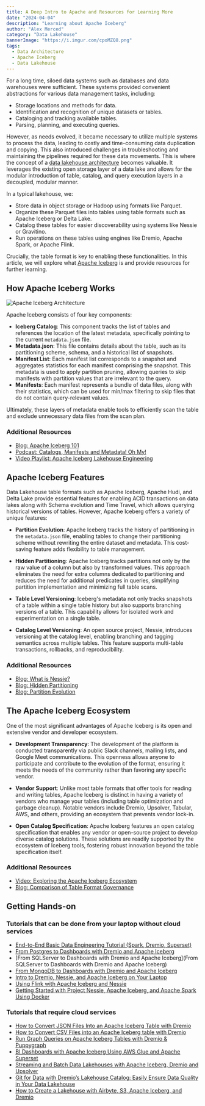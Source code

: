 ```yaml
---
title: A Deep Intro to Apache and Resources for Learning More
date: "2024-04-04"
description: "Learning about Apache Iceberg"
author: "Alex Merced"
category: "Data Lakehouse"
bannerImage: "https://i.imgur.com/cpoMZQ8.png"
tags:
  - Data Architecture
  - Apache Iceberg
  - Data Lakehouse
---
```


For a long time, siloed data systems such as databases and data warehouses were sufficient. These systems provided convenient abstractions for various data management tasks, including:

- Storage locations and methods for data.
- Identification and recognition of unique datasets or tables.
- Cataloging and tracking available tables.
- Parsing, planning, and executing queries.

However, as needs evolved, it became necessary to utilize multiple systems to process the data, leading to costly and time-consuming data duplication and copying. This also introduced challenges in troubleshooting and maintaining the pipelines required for these data movements. This is where the concept of a [data lakehouse architecture](https://www.dremio.com/blog/why-lakehouse-why-now-what-is-a-data-lakehouse-and-how-to-get-started/) becomes valuable. It leverages the existing open storage layer of a data lake and allows for the modular introduction of table, catalog, and query execution layers in a decoupled, modular manner.

In a typical lakehouse, we:
- Store data in object storage or Hadoop using formats like Parquet.
- Organize these Parquet files into tables using table formats such as Apache Iceberg or Delta Lake.
- Catalog these tables for easier discoverability using systems like Nessie or Gravitino.
- Run operations on these tables using engines like Dremio, Apache Spark, or Apache Flink.

Crucially, the table format is key to enabling these functionalities. In this article, we will explore what [Apache Iceberg](https://iceberg.apache.org/) is and provide resources for further learning.

## How Apache Iceberg Works

![Apache Iceberg Architecture](https://i.imgur.com/AUaKseG.png)

Apache Iceberg consists of four key components:

- **Iceberg Catalog**: This component tracks the list of tables and references the location of the latest metadata, specifically pointing to the current `metadata.json` file.
- **Metadata.json**: This file contains details about the table, such as its partitioning scheme, schema, and a historical list of snapshots.
- **Manifest List**: Each manifest list corresponds to a snapshot and aggregates statistics for each manifest comprising the snapshot. This metadata is used to apply partition pruning, allowing queries to skip manifests with partition values that are irrelevant to the query.
- **Manifests**: Each manifest represents a bundle of data files, along with their statistics, which can be used for min/max filtering to skip files that do not contain query-relevant values.

Ultimately, these layers of metadata enable tools to efficiently scan the table and exclude unnecessary data files from the scan plan.

### Additional Resources

- [Blog: Apache Iceberg 101](https://www.dremio.com/subsurface/apache-iceberg-101-your-guide-to-learning-apache-iceberg-concepts-and-practices/)
- [Podcast: Catalogs, Manifests and Metadata! Oh My!](https://open.spotify.com/show/6hyWZj8k2o0Yuicr8PZesm?si=b23b0a77cc6d4b79)
- [Video Playlist: Apache Iceberg Lakehouse Engineering](https://youtube.com/playlist?list=PLsLAVBjQJO0p0Yq1fLkoHvt2lEJj5pcYe&si=KpoHVyW6LysdIFkI)

## Apache Iceberg Features

Data Lakehouse table formats such as Apache Iceberg, Apache Hudi, and Delta Lake provide essential features for enabling ACID transactions on data lakes along with Schema evolution and Time Travel, which allows querying historical versions of tables. However, Apache Iceberg offers a variety of unique features:

- **Partition Evolution**: Apache Iceberg tracks the history of partitioning in the `metadata.json` file, enabling tables to change their partitioning scheme without rewriting the entire dataset and metadata. This cost-saving feature adds flexibility to table management.

- **Hidden Partitioning**: Apache Iceberg tracks partitions not only by the raw value of a column but also by transformed values. This approach eliminates the need for extra columns dedicated to partitioning and reduces the need for additional predicates in queries, simplifying partition implementation and minimizing full table scans.

- **Table Level Versioning**: Iceberg's metadata not only tracks snapshots of a table within a single table history but also supports branching versions of a table. This capability allows for isolated work and experimentation on a single table.

- **Catalog Level Versioning**: An open source project, Nessie, introduces versioning at the catalog level, enabling branching and tagging semantics across multiple tables. This feature supports multi-table transactions, rollbacks, and reproducibility.

### Additional Resources

- [Blog: What is Nessie?](https://www.dremio.com/blog/what-is-nessie-catalog-versioning-and-git-for-data/)
- [Blog: Hidden Partitioning](https://www.dremio.com/subsurface/fewer-accidental-full-table-scans-brought-to-you-by-apache-icebergs-hidden-partitioning/)
- [Blog: Partition Evolution](https://www.dremio.com/subsurface/future-proof-partitioning-and-fewer-table-rewrites-with-apache-iceberg/)

## The Apache Iceberg Ecosystem

One of the most significant advantages of Apache Iceberg is its open and extensive vendor and developer ecosystem.

- **Development Transparency**: The development of the platform is conducted transparently via public Slack channels, mailing lists, and Google Meet communications. This openness allows anyone to participate and contribute to the evolution of the format, ensuring it meets the needs of the community rather than favoring any specific vendor.

- **Vendor Support**: Unlike most table formats that offer tools for reading and writing tables, Apache Iceberg is distinct in having a variety of vendors who manage your tables (including table optimization and garbage cleanup). Notable vendors include Dremio, Upsolver, Tabular, AWS, and others, providing an ecosystem that prevents vendor lock-in.

- **Open Catalog Specification**: Apache Iceberg features an open catalog specification that enables any vendor or open-source project to develop diverse catalog solutions. These solutions are readily supported by the ecosystem of Iceberg tools, fostering robust innovation beyond the table specification itself.

### Additional Resources

- [Video: Exploring the Apache Iceberg Ecosystem](https://www.youtube.com/watch?v=QdLt3z_Vgfs&pp=ygUYQXBhY2hlIEljZWJlcmcgZWNvc3lzdGVt)
- [Blog: Comparison of Table Format Governance](https://www.dremio.com/subsurface/table-format-governance-and-community-contributions-apache-iceberg-apache-hudi-and-delta-lake/)

## Getting Hands-on

### Tutorials that can be done from your laptop without cloud services

- [End-to-End Basic Data Engineering Tutorial (Spark, Dremio, Superset)](https://amdatalakehouse.substack.com/p/end-to-end-basic-data-engineering)
- [From Postgres to Dashboards with Dremio and Apache Iceberg](https://www.dremio.com/blog/from-postgres-to-dashboards-with-dremio-and-apache-iceberg/)
- [From SQLServer to Dashboards with Dremio and Apache Iceberg](From SQLServer to Dashboards with Dremio and Apache Iceberg)
- [From MongoDB to Dashboards with Dremio and Apache Iceberg](https://www.dremio.com/blog/from-mongodb-to-dashboards-with-dremio-and-apache-iceberg/)
- [Intro to Dremio, Nessie, and Apache Iceberg on Your Laptop](https://www.dremio.com/blog/intro-to-dremio-nessie-and-apache-iceberg-on-your-laptop/)
- [Using Flink with Apache Iceberg and Nessie](https://www.dremio.com/blog/using-flink-with-apache-iceberg-and-nessie/)
- [Getting Started with Project Nessie, Apache Iceberg, and Apache Spark Using Docker](https://www.dremio.com/blog/getting-started-with-project-nessie-apache-iceberg-and-apache-spark-using-docker/)

### Tutorials that require cloud services

- [How to Convert JSON Files Into an Apache Iceberg Table with Dremio](https://www.dremio.com/blog/how-to-convert-json-files-into-an-apache-iceberg-table-with-dremio/)
- [How to Convert CSV Files into an Apache Iceberg table with Dremio](https://www.dremio.com/blog/how-to-convert-csv-files-into-an-apache-iceberg-table-with-dremio/)
- [Run Graph Queries on Apache Iceberg Tables with Dremio & Puppygraph](https://www.dremio.com/blog/run-graph-queries-on-apache-iceberg-tables-with-dremio-puppygraph/)
- [BI Dashboards with Apache Iceberg Using AWS Glue and Apache Superset](https://www.dremio.com/blog/bi-dashboards-with-apache-iceberg-using-aws-glue-and-apache-superset/)
- [Streaming and Batch Data Lakehouses with Apache Iceberg, Dremio and Upsolver](https://www.dremio.com/blog/streaming-and-batch-data-lakehouses-with-apache-iceberg-dremio-and-upsolver/)
- [Git for Data with Dremio’s Lakehouse Catalog: Easily Ensure Data Quality in Your Data Lakehouse](https://www.dremio.com/blog/managing-data-as-code-with-dremio-arctic-easily-ensure-data-quality-in-your-data-lakehouse/)
- [How to Create a Lakehouse with Airbyte, S3, Apache Iceberg, and Dremio](https://www.dremio.com/blog/how-to-create-a-lakehouse-with-airbyte-s3-apache-iceberg-and-dremio/)